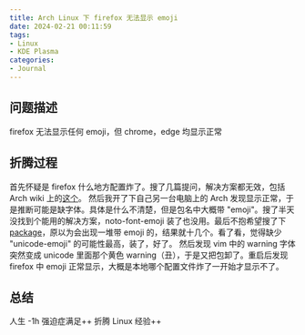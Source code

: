 ```yaml
---
title: Arch Linux 下 firefox 无法显示 emoji
date: 2024-02-21 00:11:59
tags:
- Linux
- KDE Plasma
categories: 
- Journal
---
```


## 问题描述

firefox 无法显示任何 emoji，但 chrome，edge 均显示正常

## 折腾过程

首先怀疑是 firefox 什么地方配置炸了。搜了几篇提问，解决方案都无效，包括 Arch wiki 上的[这个](https://wiki.archlinuxcn.org/wiki/Firefox#%E5%AD%97%E4%BD%93%E9%97%AE%E9%A2%98)。
然后我开了下自己另一台电脑上的 Arch 发现显示正常，于是推断可能是缺字体。具体是什么不清楚，但是包名中大概带 "emoji"。搜了半天没找到个能用的解决方案，noto-font-emoji 装了也没用。最后不抱希望搜了下[package](https://archlinux.org/packages/)，原以为会出现一堆带 emoji 的，结果就十几个。看了看，觉得缺少 "unicode-emoji" 的可能性最高，装了，好了。
然后发现 vim 中的 warning 字体突然变成 unicode 里面那个黄色 warning（丑），于是又把包卸了。重启后发现 firefox 中 emoji 正常显示，大概是本地哪个配置文件炸了一开始才显示不了。

## 总结

人生 -1h
强迫症满足++
折腾 Linux 经验++

